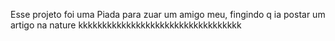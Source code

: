Esse projeto foi uma Piada para zuar um amigo meu, fingindo q ia postar um artigo na nature kkkkkkkkkkkkkkkkkkkkkkkkkkkkkkkkkk
